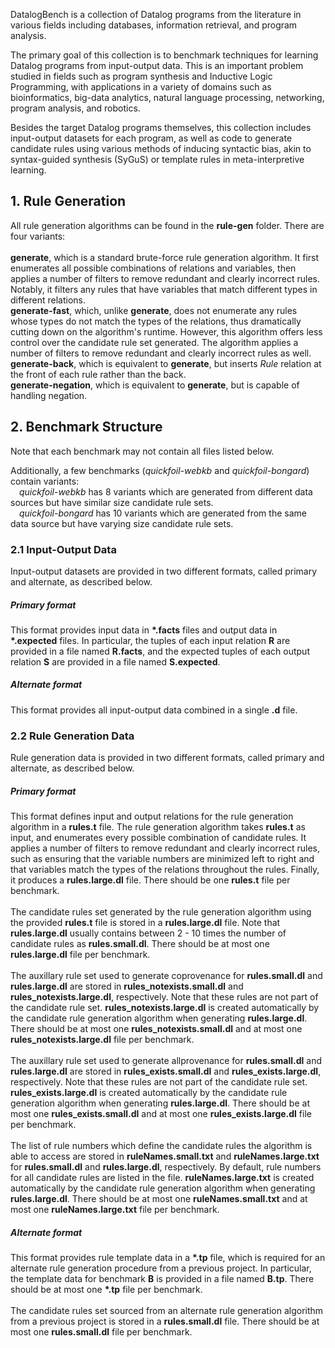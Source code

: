 DatalogBench is a collection of Datalog programs from the literature in various fields including databases, information retrieval, and program analysis.

The primary goal of this collection is to benchmark techniques for learning Datalog programs from input-output data. This is an important problem studied in fields such as program synthesis and Inductive Logic Programming, with applications in a variety of domains such as bioinformatics, big-data analytics, natural language processing, networking, program analysis, and robotics.

Besides the target Datalog programs themselves, this collection includes input-output datasets for each program, as well as code to generate candidate rules using various methods of inducing syntactic bias, akin to syntax-guided synthesis (SyGuS) or template rules in meta-interpretive learning.

## 1. Rule Generation
All rule generation algorithms can be found in the <b>rule-gen</b> folder. There are four variants:<br><br>
<b>generate</b>, which is a standard brute-force rule generation algorithm. It first enumerates all possible combinations of relations and variables, then applies a number of filters to remove redundant and clearly incorrect rules. Notably, it filters any rules that have variables that match different types in different relations.
<br>
<b>generate-fast</b>, which, unlike <b>generate</b>, does not enumerate any rules whose types do not match the types of the relations, thus dramatically cutting down on the algorithm's runtime. However, this algorithm offers less control over the candidate rule set generated. The algorithm applies a number of filters to remove redundant and clearly incorrect rules as well.
<br>
<b>generate-back</b>, which is equivalent to <b>generate</b>, but inserts *Rule* relation at the front of each rule rather than the back.
<br>
<b>generate-negation</b>, which is equivalent to <b>generate</b>, but is capable of handling negation.
<br>

## 2. Benchmark Structure
Note that each benchmark may not contain all files listed below.

Additionally, a few benchmarks (*quickfoil-webkb* and *quickfoil-bongard*) contain variants: 
<br>
&emsp;*quickfoil-webkb* has 8 variants which are generated from different data sources but have similar size candidate rule sets.
<br>
&emsp;*quickfoil-bongard* has 10 variants which are generated from the same data source but have varying size candidate rule sets.

### 2.1 Input-Output Data

Input-output datasets are provided in two different formats, called primary and alternate, as described below.

##### Primary format
This format provides input data in <b>\*.facts</b> files and output data in <b>\*.expected</b> files. In particular, the tuples of each input relation <b>R</b> are provided in a file named <b>R.facts</b>, and the expected tuples of each output relation <b>S</b> are provided in a file named <b>S.expected</b>. 
<br>
##### Alternate format
This format provides all input-output data combined in a single <b>.d</b> file.
<br>

### 2.2 Rule Generation Data

Rule generation data is provided in two different formats, called primary and alternate, as described below.

##### Primary format
This format defines input and output relations for the rule generation algorithm in a <b>rules.t</b> file. The rule generation algorithm takes <b>rules.t</b> as input, and enumerates every possible combination of candidate rules. It applies a number of filters to remove redundant and clearly incorrect rules, such as ensuring that the variable numbers are minimized left to right and that variables match the types of the relations throughout the rules. Finally, it produces a <b>rules.large.dl</b> file. There should be one <b>rules.t</b> file per benchmark.
<br><br>
The candidate rules set generated by the rule generation algorithm using the provided <b>rules.t</b> file is stored in a <b>rules.large.dl</b> file. Note that <b>rules.large.dl</b> usually contains between 2 - 10 times the number of candidate rules as <b>rules.small.dl</b>. There should be at most one <b>rules.large.dl</b> file per benchmark.
<br><br>
The auxillary rule set used to generate coprovenance for <b>rules.small.dl</b> and <b>rules.large.dl</b> are stored in <b>rules_notexists.small.dl</b> and <b>rules_notexists.large.dl</b>, respectively. Note that these rules are not part of the candidate rule set. <b>rules_notexists.large.dl</b> is created automatically by the candidate rule generation algorithm when generating <b>rules.large.dl</b>. There should be at most one <b>rules_notexists.small.dl</b> and at most one <b>rules_notexists.large.dl</b> file per benchmark.
<br><br>
The auxillary rule set used to generate allprovenance for <b>rules.small.dl</b> and <b>rules.large.dl</b> are stored in <b>rules_exists.small.dl</b> and <b>rules_exists.large.dl</b>, respectively. Note that these rules are not part of the candidate rule set. <b>rules_exists.large.dl</b> is created automatically by the candidate rule generation algorithm when generating <b>rules.large.dl</b>. There should be at most one <b>rules_exists.small.dl</b> and at most one <b>rules_exists.large.dl</b> file per benchmark.
<br><br>
The list of rule numbers which define the candidate rules the algorithm is able to access are stored in <b>ruleNames.small.txt</b> and <b>ruleNames.large.txt</b> for <b>rules.small.dl</b> and <b> rules.large.dl</b>, respectively. By default, rule numbers for all candidate rules are listed in the file. <b>ruleNames.large.txt</b> is created automatically by the candidate rule generation algorithm when generating <b>rules.large.dl</b>. There should be at most one <b>ruleNames.small.txt</b> and at most one <b>ruleNames.large.txt</b> file per benchmark.
<br>
##### Alternate format
This format provides rule template data in a <b>\*.tp</b> file, which is required for an alternate rule generation procedure from a previous project. In particular, the template data for benchmark <b>B</b> is provided in a file named <b>B.tp</b>. There should be at most one <b>\*.tp</b> file per benchmark.
<br><br>
The candidate rules set sourced from an alternate rule generation algorithm from a previous project is stored in a <b>rules.small.dl</b> file. There should be at most one <b>rules.small.dl</b> file per benchmark.
<br>


